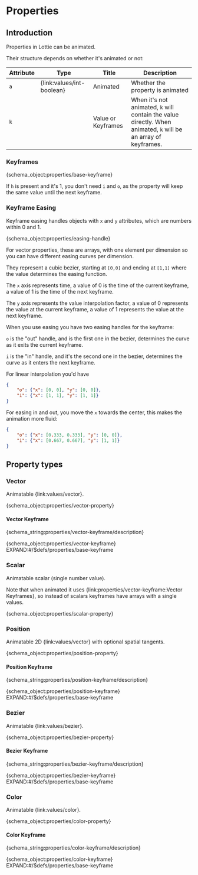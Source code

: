 # Properties

## Introduction

Properties in Lottie can be animated.

Their structure depends on whether it's animated or not:

| Attribute | Type | Title | Description |
|-----------|------|-------|-------------|
| `a`       | {link:values/int-boolean} | Animated | Whether the property is animated |
| `k`       | | Value or Keyframes | When it's not animated, `k` will contain the value directly. When animated, `k` will be an array of keyframes. |

<h3 id="base-keyframe">Keyframes</h3>

{schema_object:properties/base-keyframe}

If `h` is present and it's 1, you don't need `i` and `o`, as the property will keep the same value
until the next keyframe.

<h3 id="easing-handle">Keyframe Easing</h3>

Keyframe easing handles  objects with `x` and `y` attributes, which are numbers within 0 and 1.

{schema_object:properties/easing-handle}

For vector properties, these are arrays, with one element
per dimension so you can have different easing curves per dimension.

They represent a cubic bezier, starting at `[0,0]` and ending at `[1,1]` where
the value determines the easing function.

The `x` axis represents time, a value of 0 is the time of the current keyframe,
a value of 1 is the time of the next keyframe.

The `y` axis represents the value interpolation factor, a value of 0
represents the value at the current keyframe, a value of 1 represents the
value at the next keyframe.

When you use easing you have two easing handles for the keyframe:

`o` is the "out" handle, and is the first one in the bezier, determines the curve
as it exits the current keyframe.


`i` is the "in" handle, and it's the second one in the bezier, determines the curve
as it enters the next keyframe.


For linear interpolation you'd have

```json
{
    "o": {"x": [0, 0], "y": [0, 0]},
    "i": {"x": [1, 1], "y": [1, 1]}
}
```

For easing in and out, you move the `x` towards the center, this makes the animation more fluid:

```json
{
    "o": {"x": [0.333, 0.333], "y": [0, 0]},
    "i": {"x": [0.667, 0.667], "y": [1, 1]}
}
```

## Property types


<h3 id="vector-property">Vector</h3>

Animatable {link:values/vector}.

{schema_object:properties/vector-property}


<h4 id="vector-keyframe">Vector Keyframe</h4>

{schema_string:properties/vector-keyframe/description}

{schema_object:properties/vector-keyframe}
EXPAND:#/$defs/properties/base-keyframe


<h3 id="scalar-property">Scalar</h3>

Animatable scalar (single number value).

Note that when animated it uses {link:properties/vector-keyframe:Vector Keyframes},
so instead of scalars keyframes have arrays with a single values.

{schema_object:properties/scalar-property}


<h3 id="position-property">Position</h3>

Animatable 2D {link:values/vector} with optional spatial tangents.

{schema_object:properties/position-property}


<h4 id="position-keyframe">Position Keyframe</h4>

{schema_string:properties/position-keyframe/description}

{schema_object:properties/position-keyframe}
EXPAND:#/$defs/properties/base-keyframe


<h3 id="bezier-property">Bezier</h3>

Animatable {link:values/bezier}.

{schema_object:properties/bezier-property}


<h4 id="bezier-keyframe">Bezier Keyframe</h4>

{schema_string:properties/bezier-keyframe/description}

{schema_object:properties/bezier-keyframe}
EXPAND:#/$defs/properties/base-keyframe

<h3 id="color-property">Color</h3>

Animatable {link:values/color}.

{schema_object:properties/color-property}


<h4 id="color-keyframe">Color Keyframe</h4>

{schema_string:properties/color-keyframe/description}

{schema_object:properties/color-keyframe}
EXPAND:#/$defs/properties/base-keyframe

